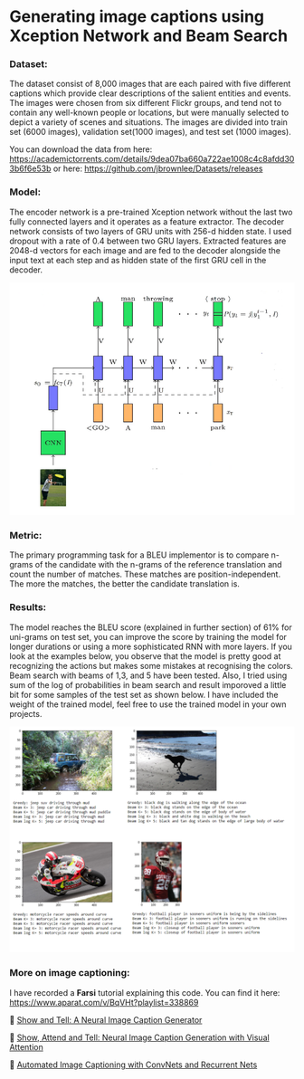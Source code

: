 # Generating image captions using Xception Network and Beam Search

### Dataset:

The dataset consist of 8,000 images that are each paired with five different captions which provide clear descriptions of the salient entities and events. The images were chosen from six different Flickr groups, and tend not to contain any well-known people or locations, but were manually selected to depict a variety of scenes and situations. The images are divided into train set (6000 images), validation set(1000 images), and test set (1000 images).

You can download the data from here: https://academictorrents.com/details/9dea07ba660a722ae1008c4c8afdd303b6f6e53b
or here: https://github.com/jbrownlee/Datasets/releases

### Model: 

The encoder network is a pre-trained Xception network without the last two fully connected layers and it operates as a feature extractor. The decoder network consists of two layers of GRU units with 256-d hidden state. I used dropout with a rate of 0.4 between two GRU layers. Extracted features are 2048-d vectors for each image and are fed to the decoder alongside the input text at each step and as hidden state of the first GRU cell in the decoder. 

![](model_v2.png)

### Metric:

The primary programming task for a BLEU implementor is to compare n-grams of the candidate with the n-grams of the reference translation and count the number of matches. These matches are position-independent. The more the matches, the better the candidate translation is.

### Results:

The model reaches the BLEU score (explained in further section) of 61% for uni-grams on test set, you can improve the score by training the model for longer durations or using a more sophisticated RNN with more layers. If you look at the examples below, you observe that the model is pretty good at recognizing the actions but makes some mistakes at recognising the colors. Beam search with beams of 1,3, and 5 have been tested. Also, I tried using sum of the log of probabilities in beam search and result imporoved a little bit for some samples of the test set as shown below. 
I have included the weight of the trained model, feel free to use the trained model in your own projects.

![](results_modelv2.png)

### More on image captioning:

I have recorded a **Farsi** tutorial explaining this code. You can find it here: https://www.aparat.com/v/BqVHt?playlist=338869

:notebook: [Show and Tell: A Neural Image Caption Generator](https://arxiv.org/abs/1411.4555)

:notebook: [Show, Attend and Tell: Neural Image Caption Generation with Visual Attention](https://arxiv.org/abs/1502.03044)

:notebook: [Automated Image Captioning with ConvNets and Recurrent Nets](https://cs.stanford.edu/people/karpathy/sfmltalk.pdf)

